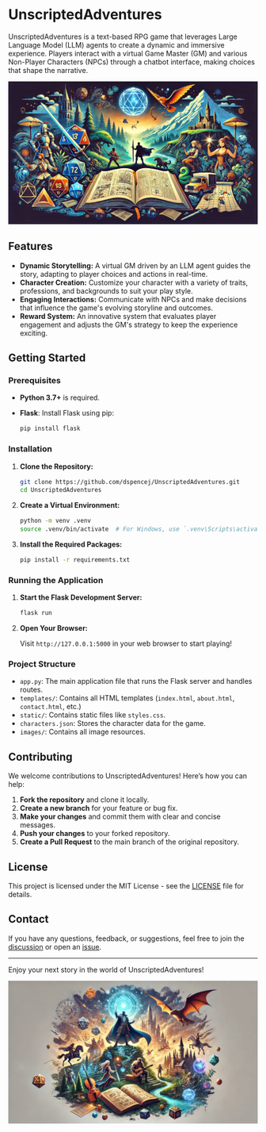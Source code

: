# UnscriptedAdventures

UnscriptedAdventures is a text-based RPG game that leverages Large Language Model (LLM) agents to create a dynamic and immersive experience. Players interact with a virtual Game Master (GM) and various Non-Player Characters (NPCs) through a chatbot interface, making choices that shape the narrative.

![UnscriptedAdventures Preview](https://github.com/dspencej/UnscriptedAdventures/blob/main/images/social_preview.png)

## Features

- **Dynamic Storytelling:** A virtual GM driven by an LLM agent guides the story, adapting to player choices and actions in real-time.
- **Character Creation:** Customize your character with a variety of traits, professions, and backgrounds to suit your play style.
- **Engaging Interactions:** Communicate with NPCs and make decisions that influence the game's evolving storyline and outcomes.
- **Reward System:** An innovative system that evaluates player engagement and adjusts the GM's strategy to keep the experience exciting.
  
## Getting Started

### Prerequisites

- **Python 3.7+** is required.
- **Flask**: Install Flask using pip:

  ```bash
  pip install flask
  ```

### Installation

1. **Clone the Repository:**

   ```bash
   git clone https://github.com/dspencej/UnscriptedAdventures.git
   cd UnscriptedAdventures
   ```

2. **Create a Virtual Environment:**

   ```bash
   python -m venv .venv
   source .venv/bin/activate  # For Windows, use `.venv\Scripts\activate`
   ```

3. **Install the Required Packages:**

   ```bash
   pip install -r requirements.txt
   ```

### Running the Application

1. **Start the Flask Development Server:**

   ```bash
   flask run
   ```

2. **Open Your Browser:**

   Visit `http://127.0.0.1:5000` in your web browser to start playing!

### Project Structure

- `app.py`: The main application file that runs the Flask server and handles routes.
- `templates/`: Contains all HTML templates (`index.html`, `about.html`, `contact.html`, etc.)
- `static/`: Contains static files like `styles.css`.
- `characters.json`: Stores the character data for the game.
- `images/`: Contains all image resources.

## Contributing

We welcome contributions to UnscriptedAdventures! Here’s how you can help:

1. **Fork the repository** and clone it locally.
2. **Create a new branch** for your feature or bug fix.
3. **Make your changes** and commit them with clear and concise messages.
4. **Push your changes** to your forked repository.
5. **Create a Pull Request** to the main branch of the original repository.

## License

This project is licensed under the MIT License - see the [LICENSE](LICENSE) file for details.

## Contact

If you have any questions, feedback, or suggestions, feel free to join the [discussion](https://github.com/dspencej/UnscriptedAdventures/discussions) or open an [issue](https://github.com/dspencej/UnscriptedAdventures/issues/new).

---

Enjoy your next story in the world of UnscriptedAdventures!

![UnscriptedAdventures Preview](https://github.com/dspencej/UnscriptedAdventures/blob/main/images/social_preview_2.png)
